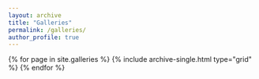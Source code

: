 ```yaml
---
layout: archive
title: "Galleries"
permalink: /galleries/
author_profile: true
---
```



<div class="grid__wrapper">
  {% for page in site.galleries %}
    {% include archive-single.html type="grid" %}
  {% endfor %}
</div>
